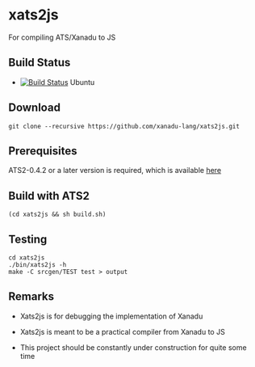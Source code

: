 # xats2js

For compiling ATS/Xanadu to JS

## Build Status

* [![Build Status](https://travis-ci.org/xanadu-lang/xats2js.svg?branch=master)](https://travis-ci.org/xanadu-lang/xats2js) Ubuntu

## Download

```
git clone --recursive https://github.com/xanadu-lang/xats2js.git
```

## Prerequisites

ATS2-0.4.2 or a later version is required,
which is available [here](http://www.ats-lang.org/Downloads.html)

## Build with ATS2

```
(cd xats2js && sh build.sh)
```

## Testing

```
cd xats2js
./bin/xats2js -h
make -C srcgen/TEST test > output
```


## Remarks

- Xats2js is for debugging the implementation of Xanadu

- Xats2js is meant to be a practical compiler from Xanadu to JS

- This project should be constantly under construction for quite some time
